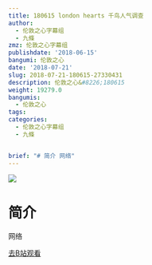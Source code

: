 ```yaml
---
title: 180615 london hearts 千鸟人气调查
author:
  - 伦敦之心字幕组
  - 九條
zmz: 伦敦之心字幕组
publishdate: '2018-06-15'
bangumi: 伦敦之心
date: '2018-07-21'
slug: 2018-07-21-180615-27330431
description: 伦敦之心&#8226;180615
weight: 19279.0
bangumis:
  - 伦敦之心
tags:
categories:
  - 伦敦之心字幕组
  - 九條


brief: "# 简介 网络"
---
```

![](https://i.imgur.com/5yHkzRk.jpg)
# 简介  
网络  

[去B站观看](https://www.bilibili.com/video/av27330431/)
 
